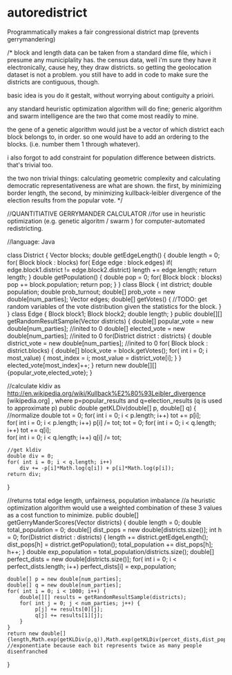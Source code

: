 autoredistrict
==============

Programmatically makes a fair congressional district map (prevents gerrymandering)

/*
block and length data can be taken from a standard dime file, which i presume any municiplality has. the census data, well i'm sure they have it electronically, cause hey, they draw districts. so getting the geolocation dataset is not a problem. you still have to add in code to make sure the districts are contiguous, though.

basic idea is you do it gestalt, without worrying about contiguity a prioiri.

any standard heuristic optimization algorithm will do fine; generic algorithm and swarm intelligence are the two that come most readily to mine.

the gene of a genetic algorithm would just be a vector of which district each block belongs to, in order.  so one would have to add an ordering to the blocks.  (i.e. number them 1 through whatever).  

i also forgot to add constraint for population difference between districts.  that's trivial too.

the two non trivial things: calculating geometric complexity and calculating democratic representativeness are what are shown.  the first, by minimizing border length, the second, by minimizing kullback-leibler divergence of the election results from the popular vote. 
*/

//QUANTITIATIVE GERRYMANDER CALCULATOR 
//for use in heuristic optimization (e.g. genetic algoritm / swarm ) for computer-automated redistricting.

//language: Java

class District {
    Vector<Block> blocks;
    double getEdgeLength() {
        double length = 0;
        for( Block block : blocks)
            for( Edge edge : block.edges)
                if( edge.block1.district != edge.block2.district)
                    length += edge.length;
        return length;
    }
    double getPopulation() {
        double pop = 0;
        for( Block block : blocks)
              pop += block.population;
        return pop;
    }
}
class Block {
    int district;
    double population;
    double prob_turnout;
    double[] prob_vote = new double[num_parties];
    Vector edges;
    double[] getVotes() { //TODO: get random variables of the vote distribution given the statistics for the block.
    }
}
class Edge {
    Block block1;
    Block block2;
    double length;
}
public double[][] getRandomResultSample(Vector<District> districts) {
    double[] popular_vote = new double[num_parties]; //inited to 0
    double[] elected_vote = new double[num_parties]; //inited to 0
    for(District district : districts) {
        double district_vote = new double[num_parties]; //inited to 0
        for( Block block : district.blocks) {
            double[] block_vote = block.getVotes();
            for( int i = 0; i most_value) {
                most_index = i;
                most_value = district_vote[i];
            }
        }
        elected_vote[most_index]++;
    }
    return new double[][]{popular_vote,elected_vote};
}

//calculate kldiv as http://en.wikipedia.org/wiki/Kullback%E2%80%93Leibler_divergence [wikipedia.org] , where p=popular_results and q=election_results (q is used to approximate p)
public double getKLDiv(double[] p, double[] q) {
    //normalize
    double tot = 0;
    for( int i = 0; i < p.length; i++)
        tot += p[i];  
    for( int i = 0; i < p.length; i++)
        p[i] /= tot;
    tot = 0;
    for( int i = 0; i < q.length; i++)
        tot += q[i];  
    for( int i = 0; i < q.length; i++)
        q[i] /= tot;

    //get kldiv
    double div = 0;
    for( int i = 0; i < q.length; i++)
        div += -p[i]*Math.log(q[i]) + p[i]*Math.log(p[i]);
    return div;
}

//returns total edge length, unfairness, population imbalance
//a heuristic optimization algorithm would use a weighted combination of these 3 values as a cost function to minimize.
public double[] getGerryManderScores(Vector<District> districts) {
    double length = 0;
    double total_population = 0;
    double[] dist_pops = new double[districts.size()];
    int h = 0;
    for(District district : districts) {
        length += district.getEdgeLength();
        dist_pops[h] = district.getPopulation();
        total_population += dist_pops[h];
        h++;
    }
    double exp_population = total_population/districts.size();
    double[] perfect_dists = new double[districts.size()];
    for( int i = 0; i < perfect_dists.length; i++)
        perfect_dists[i] = exp_population;

    double[] p = new double[num_parties];
    double[] q = new double[num_parties];
    for( int i = 0; i < 1000; i++) {
        double[][] results = getRandomResultSample(districts);
        for( int j = 0; j < num_parties; j++) {
             p[j] += results[0][j];
             q[j] += results[1][j];
        }
    }
    return new double[]{length,Math.exp(getKLDiv(p,q)),Math.exp(getKLDiv(percet_dists,dist_pops))}; //exponentiate because each bit represents twice as many people disenfranched
}
